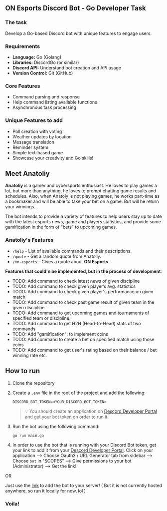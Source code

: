 ## ON Esports Discord Bot - Go Developer Task

### The task

Develop a Go-based Discord bot with unique features to engage users.

### Requirements

- **Language:** Go (Golang)
- **Libraries:** DiscordGo (or similar)
- **Discord API:** Understand bot creation and API usage
- **Version Control:** Git (GitHub)

### Core Features

- Command parsing and response
- Help command listing available functions
- Asynchronous task processing

### Unique Features to add

- Poll creation with voting
- Weather updates by location
- Message translation
- Reminder system
- Simple text-based game
- Showcase your creativity and Go skills!


## Meet Anatoliy

**Anatoliy** is a gamer and cybersports enthusiast. He loves to play games a lot, but more than anything, he loves to prompt chatting game results and schedules. Also, when Anatoly is not playing games, he works part-time as a bookmaker and will be able to take your bet on a game. But will he return your winnings...

The bot intends to provide a variety of features to help users stay up to date with the latest esports news, game and players statistics, and provide some gamification in the form of "bets" to upcoming games.

### Anatoliy's Features

- `/help` - List of available commands and their descriptions.
- `/quote` - Get a random quote from Anatoliy.
- `/on-esports` - Gives a quote about **ON Esports**.

**Features that could'n be implemented, but in the process of development**:

- TODO: Add command to check latest news of given discipline
- TODO: Add command to check given player’s avg. statistics
- TODO: Add command to check given player's performance on given match
- TODO: Add command to check past game result of given team in the given discipline
- TODO: Add command to get upcoming games and tournaments of specified team or discipline.
- TODO: Add command to get H2H (Head-to-Head) stats of two commands
- TODO: Add "gamification": to implement coins
- TODO: Add command to create a bet on specified match using those coins
- TODO: Add command to get user's rating based on their balance / bet winning rate etc.


## How to run

1. Clone the repository
2. Create a `.env` file in the root of the project and add the following:  

    ```env
    DISCORD_BOT_TOKEN=<YOUR_DISCORD_BOT_TOKEN>
    ```
    > 💡 You should create an application on [Descord Developer Portal](https://discord.com/developers/applications) and get your bot token on order to run it.
3. Run the bot using the following command:

    ```bash
    go run main.go
    ```

4. In order to use the bot that is running with your Discord Bot token, get your link to add it from your [Descord Developer Portal](https://discord.com/developers/applications). Click on your application --> Choose Oauth2 / URL Generator tab from sidebar --> Choose `bot` in "SCOPES" --> Give permissions to your bot (Administrator) --> Get the link!

OR

Just use the [link](https://discord.com/api/oauth2/authorize?client_id=1203244936498257930&permissions=8&scope=bot) to add the bot to your server! ( But it is not currently hosted anywhere, so run it locally for now, lol )

### Voila!
